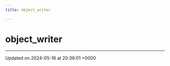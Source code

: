 ```yaml
---
title: object_writer

---
```


# object_writer





-------------------------------

Updated on 2024-05-16 at 20:36:01 +0000